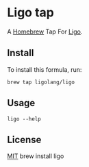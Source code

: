 # Ligo tap

A [Homebrew](https://brew.sh/) Tap For [Ligo](https://ligolang.org/).

## Install

To install this formula, run:

```
brew tap ligolang/ligo
```
## Usage

```
ligo --help
```

## License

[MIT](./LICENSE.md)
brew install ligo
```
